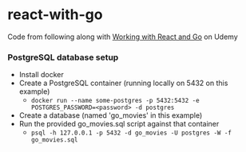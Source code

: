# react-with-go
Code from following along with [Working with React and Go](https://www.udemy.com/course/working-with-react-and-go-golang) on Udemy


### PostgreSQL database setup

- Install docker
- Create a PostgreSQL container (running locally on 5432 on this example)
  - `docker run --name some-postgres -p 5432:5432 -e POSTGRES_PASSWORD=<password> -d postgres`
- Create a database (named 'go_movies' in this example)
- Run the provided go_movies.sql script against that container
  - `psql -h 127.0.0.1 -p 5432 -d go_movies -U postgres -W -f go_movies.sql`